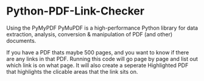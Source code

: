 # Python-PDF-Link-Checker

Using the PyMyPDF
PyMuPDF is a high-performance Python library for data extraction, analysis, conversion & manipulation of PDF (and other) documents.

If you have a PDF thats maybe 500 pages, and you want to know if there are any links in that PDF. 
Running this code will go page by page and list out which link is on what page.
It will also create a seperate Highlighted PDF that highlights the clicable areas that the link sits on.
